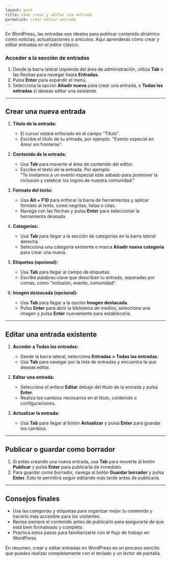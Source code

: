 ```yaml
---
layout: post
title: Cómo crear y editar una entrada
permalink: crear-editar-entrada
---
```


En WordPress, las entradas son ideales para publicar contenido dinámico como noticias, actualizaciones o artículos. Aquí aprenderás cómo crear y editar entradas en el editor clásico.

### Acceder a la sección de entradas

1. Desde la barra lateral izquierda del área de administración, utiliza **Tab** o las flechas para navegar hasta **Entradas**.  
2. Pulsa **Enter** para expandir el menú.  
3. Selecciona la opción **Añadir nueva** para crear una entrada, o **Todas las entradas** si deseas editar una existente.

---

## Crear una nueva entrada

1. **Título de la entrada:**  
   - El cursor estará enfocado en el campo "Título".  
   - Escribe el título de tu entrada, por ejemplo: "Evento especial en Amor sin fronteras".

2. **Contenido de la entrada:**  
   - Usa **Tab** para moverte al área de contenido del editor.  
   - Escribe el texto de la entrada. Por ejemplo:  
     "Te invitamos a un evento especial este sábado para promover la inclusión y celebrar los logros de nuestra comunidad."

3. **Formato del texto:**  
   - Usa **Alt + F10** para enfocar la barra de herramientas y aplicar formato al texto, como negritas, listas o citas.  
   - Navega con las flechas y pulsa **Enter** para seleccionar la herramienta deseada.

4. **Categorías:**  
   - Usa **Tab** para llegar a la sección de categorías en la barra lateral derecha.  
   - Selecciona una categoría existente o marca **Añadir nueva categoría** para crear una nueva.

5. **Etiquetas (opcional):**  
   - Usa **Tab** para llegar al campo de etiquetas.  
   - Escribe palabras clave que describan tu entrada, separadas por comas, como "inclusión, evento, comunidad".

6. **Imagen destacada (opcional):**  
   - Usa **Tab** para llegar a la opción **Imagen destacada**.  
   - Pulsa **Enter** para abrir la biblioteca de medios, selecciona una imagen y pulsa **Enter** nuevamente para establecerla.

---

## Editar una entrada existente

1. **Acceder a Todas las entradas:**  
   - Desde la barra lateral, selecciona **Entradas > Todas las entradas**.  
   - Usa **Tab** para navegar por la lista de entradas y encuentra la que deseas editar.  

2. **Editar una entrada:**  
   - Selecciona el enlace **Editar** debajo del título de la entrada y pulsa **Enter**.  
   - Realiza los cambios necesarios en el título, contenido o configuraciones.

3. **Actualizar la entrada:**  
   - Usa **Tab** para llegar al botón **Actualizar** y pulsa **Enter** para guardar los cambios.

---

## Publicar o guardar como borrador

1. Si estás creando una nueva entrada, usa **Tab** para moverte al botón **Publicar** y pulsa **Enter** para publicarla de inmediato.  
2. Para guardar como borrador, navega al botón **Guardar borrador** y pulsa **Enter**. Esto te permitirá seguir editando más tarde antes de publicarla.

---

## Consejos finales

- Usa las categorías y etiquetas para organizar mejor tu contenido y hacerlo más accesible para los visitantes.
- Revisa siempre el contenido antes de publicarlo para asegurarte de que está bien formateado y completo.
- Practica estos pasos para familiarizarte con el flujo de trabajo en WordPress.

En resumen, crear y editar entradas en WordPress es un proceso sencillo que puedes realizar completamente con el teclado y un lector de pantalla.
